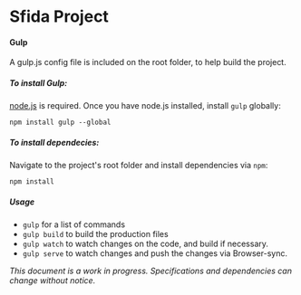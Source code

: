 Sfida Project
==================

#### Gulp
A gulp.js config file is included on the root folder, to help build the project.

##### To install Gulp:
[node.js](http://nodejs.org/) is required. Once you have node.js installed, install `gulp` globally:
```
npm install gulp --global
```

##### To install dependecies:
Navigate to the project's root folder and install dependencies via `npm`:
```
npm install
```

##### Usage
* `gulp` for a list of commands
* `gulp build` to build the production files
* `gulp watch` to watch changes on the code, and build if necessary.
* `gulp serve` to watch changes and push the changes via Browser-sync.

*This document is a work in progress. Specifications and dependencies can change without notice.*
